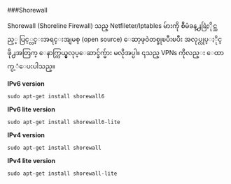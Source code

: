 ###Shorewall

Shorewall (Shoreline Firewall) သည္ Netfileter/Iptables မ်ားကို စီမံခန္႕ခြဲႏိုင္သည့္ ပြင့္လင္းအရင္းအျမစ္ (open source) ေဆာ့ဖ္ဝဲတစ္ခုၿပီးၿပီး အလုပ္လုပ္ႏိုင္ဖို႕အတြက္ ေနာက္ကြယ္မွလုပ္ေဆာင္ခ်က္မ်ား မလိုအပ္ပါ။ ၎သည္ VPNs ကိုလည္း ေထာက္ပ့ံေပးပါသည္။ 

**IPv6 version**

	sudo apt-get install shorewall6

**IPv6 lite version**

	sudo apt-get install shorewall6-lite

**IPv4 version**

	sudo apt-get install shorewall

**IPv4 lite version**

	sudo apt-get install shorewall-lite
